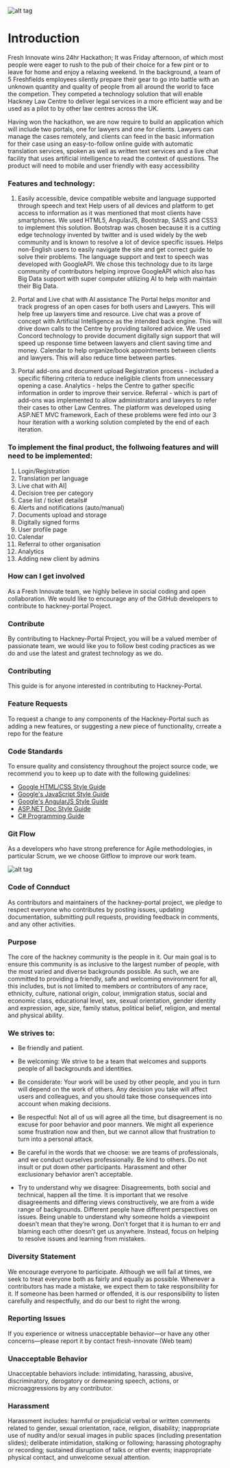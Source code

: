 ![alt tag](https://raw.githubusercontent.com/benhallouk/demo-2/master/src/fresh-innovate-banner.png)

# Introduction

Fresh Innovate wins 24hr Hackathon; It was Friday afternoon, of which most people were eager to rush to the pub of their choice for a few pint or to leave for home and enjoy a relaxing weekend. In the background, a team of 5 Freshfields employees silently prepare their gear to go into battle with an unknown quantity and quality of people from all around the world to face the competion. They competed a technology solution that will enable Hackney Law Centre to deliver legal services in a more efficient way and be used as a pilot to by other law centres across the UK.

Having won the hackathon, we are now require to build an application which will include two portals, one for lawyers and one for clients. Lawyers can manage the cases remotely, and clients can feed in the basic information for their case using an easy-to-follow online guide with automatic translation services, spoken as well as written text services and a live chat facility that uses artificial intelligence to read the context of questions. The product will need to mobile and user friendly with easy accessibility

### Features and technology:
1. Easily accessible, device compatible website and language supported through speech and text
Help users of all devices and platform to get access to information as it was mentioned that most clients have smartphones. We used HTML5, AngularJS, Bootstrap, SASS and CSS3 to implement this solution. Bootstrap was chosen because it is a cutting edge technology invented by twitter and is used widely by the web community and is known to resolve a lot of device specific issues.
Helps non-English users to easily navigate the site and get correct guide to solve their problems. The language support and text to speech was developed with GoogleAPI. We chose this technology due to its large community of contributors helping improve GoogleAPI which also has Big Data support with super computer utilizing AI to help with maintain their Big Data.

2. Portal and Live chat with AI assistance
The Portal helps monitor and track progress of an open cases for both users and Lawyers. This will help free up lawyers time and resource.
Live chat was a prove of concept with Artificial Intelligence as the intended back engine. This will drive down calls to the Centre by providing tailored advice.
We used Concord technology to provide document digitally sign support that will speed up response time between lawyers and client saving time and money.
Calendar to help organize/book appointments between clients and lawyers. This will also reduce time between parties.

3. Portal add-ons and document upload
Registration process - included a specific filtering criteria to reduce ineligible clients from unnecessary opening a case.
Analytics - helps the Centre to gather specific information in order to improve their service.
Referral - which is part of add-ons was implemented to allow administrators and lawyers to refer their cases to other Law Centres.
The platform was developed using ASP.NET MVC framework,
Each of these problems were fed into our 3 hour iteration with a working solution completed by the end of each iteration.

### To implement the final product, the follwoing features and will need to be implemented:
1. Login/Registration
2. Translation per language
3. Live chat with AI]
4. Decision tree per category
5. Case list / ticket details#
6. Alerts and notifications (auto/manual)
7. Documents upload and storage
8. Digitally signed forms
9. User profile page
10. Calendar
11. Referral to other organisation
12. Analytics
13. Adding new client by admins

###  How can I get involved
As a Fresh Innovate team, we highly believe in social coding and open collaboration.
We would like to encourage any of the GitHub developers to contribute to hackney-portal Project.

###  Contribute
By contributing to Hackney-Portal Project, you will be a valued member of passionate team, we would like you to follow best coding practices as we do 
and use the latest and gratest technology as we do.

###  Contributing
This guide is for anyone interested in contributing to Hackney-Portal.

###  Feature Requests
To request a change to any components of the Hackney-Portal such as adding a new features, or suggesting a new piece of functionality, crreate a repo for the feature

###  Code Standards

To ensure quality and consistency throughout the project source code, 
we recommend you to keep up to date with the following guidelines:

- [Google HTML/CSS Style Guide][html-css-style-guide]
- [Google's JavaScript Style Guide][js-style-guide]
- [Google's AngularJS Style Guide][angularjs-style-guide]
- [ASP.NET Doc Style Guide][aspnet-style-guide] 
- [C# Programming Guide][csharp-style-guide]

###  Git Flow
As a developers who have strong preference for Agile methodologies, in particular Scrum, we 
we choose Gitflow to improve our work team.

![alt tag](https://raw.githubusercontent.com/benhallouk/demo-2/master/src/workflow.png)

###  Code of Connduct

As contributors and maintainers of the hackney-portal project, we pledge to respect everyone who contributes 
by posting issues, updating documentation, submitting pull requests, providing feedback in comments, 
and any other activities.

###  Purpose

The core of the hackney community is the people in it. Our main goal is to ensure this community is as inclusive to the largest number of people, with the most varied and diverse backgrounds possible. As such, we are committed to providing a friendly, safe and welcoming environment for all, this includes, but is not limited to members or contributors of any race, ethnicity, culture, national origin, colour, immigration status, social and economic class, educational level, sex, sexual orientation, gender identity and expression, age, size, family status, political belief, religion, and mental and physical ability.

###  We strives to:

- Be friendly and patient.
- Be welcoming: We strive to be a team that welcomes and supports people of all backgrounds and identities. 

- Be considerate: Your work will be used by other people, and you in turn will depend on the work of others. Any decision you take will affect users and colleagues, and you should take those consequences into account when making decisions.
- Be respectful: Not all of us will agree all the time, but disagreement is no excuse for poor behavior and poor manners. We might all experience some frustration now and then, but we cannot allow that frustration to turn into a personal attack.
- Be careful in the words that we choose: we are teams of professionals, and we conduct ourselves professionally. Be kind to others. Do not insult or put down other participants. Harassment and other exclusionary behavior aren’t acceptable.
- Try to understand why we disagree: Disagreements, both social and technical, happen all the time. It is important that we resolve disagreements and differing views constructively, we are from a wide range of backgrounds. Different people have different perspectives on issues. Being unable to understand why someone holds a viewpoint doesn’t mean that they’re wrong. Don’t forget that it is human to err and blaming each other doesn’t get us anywhere. Instead, focus on helping to resolve issues and learning from mistakes.

###  Diversity Statement

We encourage everyone to participate. Although we will fail at times, we seek to treat everyone both as fairly and equally as possible. Whenever a contributors has made a mistake, we expect them to take responsibility for it. If someone has been harmed or offended, it is our responsibility to listen carefully and respectfully, and do our best to right the wrong.

### Reporting Issues

If you experience or witness unacceptable behavior—or have any other concerns—please report it by contact fresh-innovate (Web team)

###  Unacceptable Behavior
Unacceptable behaviors include: intimidating, harassing, abusive, discriminatory, derogatory or demeaning speech, actions, or microaggressions by any contributor.

###  Harassment
Harassment includes: harmful or prejudicial verbal or written comments related to gender, sexual orientation, race, religion, disability; inappropriate use of nudity and/or sexual images in public spaces (including presentation slides); deliberate intimidation, stalking or following; harassing photography or recording; sustained disruption of talks or other events; inappropriate physical contact, and unwelcome sexual attention.

[html-css-style-guide]: https://google.github.io/styleguide/htmlcssguide.xml
[js-style-guide]: https://google.github.io/styleguide/javascriptguide.xml
[angularjs-style-guide]: https://google.github.io/styleguide/angularjs-google-style.html
[aspnet-style-guide]: https://google.github.io/styleguide/angularjs-google-style.html
[csharp-style-guide]: https://msdn.microsoft.com/en-gb/library/ff926074.aspx
